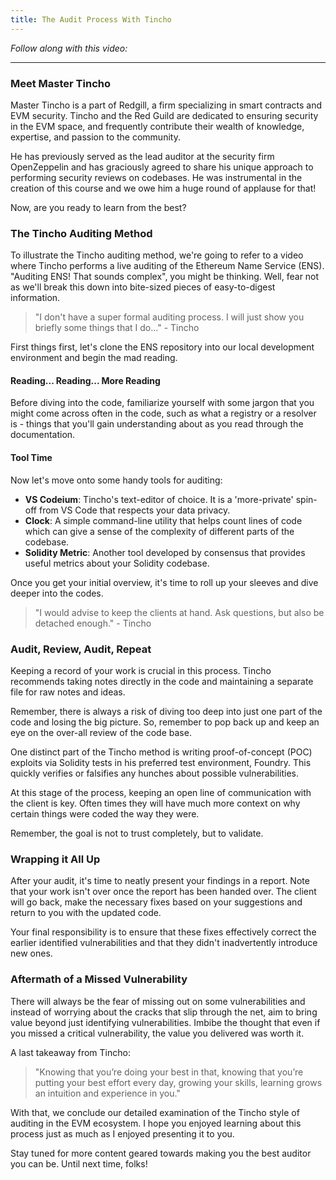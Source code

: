 ```yaml
---
title: The Audit Process With Tincho
---
```


_Follow along with this video:_



---

### Meet Master Tincho

Master Tincho is a part of Redgill, a firm specializing in smart contracts and EVM security. Tincho and the Red Guild are dedicated to ensuring security in the EVM space, and frequently contribute their wealth of knowledge, expertise, and passion to the community.

He has previously served as the lead auditor at the security firm OpenZeppelin and has graciously agreed to share his unique approach to performing security reviews on codebases. He was instrumental in the creation of this course and we owe him a huge round of applause for that!

Now, are you ready to learn from the best?

### The Tincho Auditing Method

To illustrate the Tincho auditing method, we're going to refer to a video where Tincho performs a live auditing of the Ethereum Name Service (ENS). "Auditing ENS! That sounds complex", you might be thinking. Well, fear not as we'll break this down into bite-sized pieces of easy-to-digest information.

> "I don't have a super formal auditing process. I will just show you briefly some things that I do..." - Tincho

First things first, let's clone the ENS repository into our local development environment and begin the mad reading.

#### Reading... Reading... More Reading

Before diving into the code, familiarize yourself with some jargon that you might come across often in the code, such as what a registry or a resolver is - things that you'll gain understanding about as you read through the documentation.

#### Tool Time

Now let's move onto some handy tools for auditing:

- **VS Codeium**: Tincho's text-editor of choice. It is a 'more-private' spin-off from VS Code that respects your data privacy.
- **Clock**: A simple command-line utility that helps count lines of code which can give a sense of the complexity of different parts of the codebase.
- **Solidity Metric**: Another tool developed by consensus that provides useful metrics about your Solidity codebase.

Once you get your initial overview, it's time to roll up your sleeves and dive deeper into the codes.

> "I would advise to keep the clients at hand. Ask questions, but also be detached enough." - Tincho

### Audit, Review, Audit, Repeat

Keeping a record of your work is crucial in this process. Tincho recommends taking notes directly in the code and maintaining a separate file for raw notes and ideas.

Remember, there is always a risk of diving too deep into just one part of the code and losing the big picture. So, remember to pop back up and keep an eye on the over-all review of the code base.

One distinct part of the Tincho method is writing proof-of-concept (POC) exploits via Solidity tests in his preferred test environment, Foundry. This quickly verifies or falsifies any hunches about possible vulnerabilities.

At this stage of the process, keeping an open line of communication with the client is key. Often times they will have much more context on why certain things were coded the way they were.

Remember, the goal is not to trust completely, but to validate.

### Wrapping it All Up

After your audit, it's time to neatly present your findings in a report. Note that your work isn't over once the report has been handed over. The client will go back, make the necessary fixes based on your suggestions and return to you with the updated code.

Your final responsibility is to ensure that these fixes effectively correct the earlier identified vulnerabilities and that they didn't inadvertently introduce new ones.

### Aftermath of a Missed Vulnerability

There will always be the fear of missing out on some vulnerabilities and instead of worrying about the cracks that slip through the net, aim to bring value beyond just identifying vulnerabilities. Imbibe the thought that even if you missed a critical vulnerability, the value you delivered was worth it.

A last takeaway from Tincho:

> "Knowing that you’re doing your best in that, knowing that you’re putting your best effort every day, growing your skills, learning grows an intuition and experience in you."

With that, we conclude our detailed examination of the Tincho style of auditing in the EVM ecosystem. I hope you enjoyed learning about this process just as much as I enjoyed presenting it to you.

Stay tuned for more content geared towards making you the best auditor you can be. Until next time, folks!
